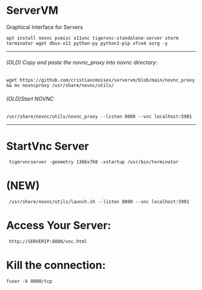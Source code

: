 # ServerVM
Graphical Interface for Servers
       
    apt install novnc psmisc x11vnc tigervnc-standalone-server xterm terminator wget dbus-x11 python-py python3-pip xfce4 xorg -y
__________
###### (OLD) Copy and paste the novnc_proxy into novnc directory:
    wget https://github.com/cristiancmoises/servervm/blob/main/novnc_proxy && mv novncproxy /usr/share/novnc/utils/
###### (OLD)Start NOVNC
    /usr/share/novnc/utils/novnc_proxy --listen 8080 --vnc localhost:5901
__________
# StartVnc Server
     tigervncserver -geometry 1366x768 -xstartup /usr/bin/terminator

# (NEW)
     /usr/share/novnc/utils/launch.sh --listen 8080 --vnc localhost:5901

# Access Your Server:
     http://SERVERIP:8080/vnc.html
  
# Kill the connection:
    fuser -k 8080/tcp
